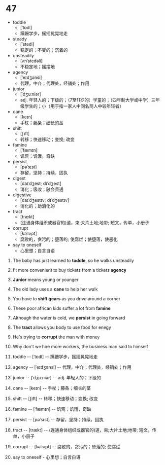 # 47

- toddle
  - [ˈtɒdl]
  - 蹒跚学步，摇摇晃晃地走
- steady
  - [ˈstedi]
  - 稳定的；不变的；沉着的
- unsteadily
  - [ʌnˈstedəli]
  - 不稳定地；摇摆地
- agency
  - [ˈeɪdʒənsi]
  - 代理，中介；代理处，经销处；作用
- junior
  - [ˈdʒuːniər]
  - adj. 年轻人的；下级的；（7至11岁的）学童的；（四年制大学或中学）三年级学生的；小（用于指一家人中同名两人中较年轻者）
- cane
  - [keɪn]
  - 手杖；藤条；细长的茎
- shift
  - [ʃɪft]
  - 转移；快速移动；变换; 改变
- famine
  - [ˈfæmɪn]
  - 饥荒；饥饿，奇缺
- persist
  - [pəˈsɪst]
  - 存留，坚持；持续，固执
- digest
	- [daɪˈdʒest; dɪˈdʒest]
  - 消化；吸收；融会贯通
- digestive
  - [daɪˈdʒestɪv; dɪˈdʒestɪv]
  - 消化的；助消化的 
- tract
  - [trækt]
  - (连通身体组织或器官的)道，束;大片土地;地带; 短文，传单，小册子
- corrupt
  - [kəˈrʌpt]
  - 腐败的，贪污的；堕落的; 使腐烂；使堕落，使恶化
- say to oneself
  - 心里想；自言自语

1. The baby has just learned to **toddle**, so he walks unsteadily
2. I't more convenient to buy tickets from a tickets **agency**
3. **Junior** means young or younger
4. The old lady uses a **cane** to help her walk
5. You have to **shift gears** as you drive around a corner
6. These poor african kids suffer a lot from **famine**
7. Although the water is cold, we **persist** in going forward
8. The **tract** allows you body to use food for enegy
9. He's trying to **corrupt** the man with money
10. Why don't we hire more workers, the business man said to himself

1. toddle --  [ˈtɒdl] -- 蹒跚学步，摇摇晃晃地走
2. agency -- [ˈeɪdʒənsi] -- 代理，中介；代理处，经销处；作用
3. junior -- [ˈdʒuːniər] -- adj. 年轻人的；下级的
4. cane -- [keɪn] -- 手杖；藤条；细长的茎
5. shift -- [ʃɪft] -- 转移；快速移动；变换; 改变
6. famine -- [ˈfæmɪn] -- 饥荒；饥饿，奇缺
7. persist -- [pəˈsɪst] -- 存留，坚持；持续，固执
8. tract -- [trækt] -- (连通身体组织或器官的)道，束;大片土地;地带; 短文，传单，小册子
9. corrupt -- [kəˈrʌpt] -- 腐败的，贪污的；堕落的; 使腐烂
10. say to oneself - 心里想；自言自语